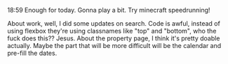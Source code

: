 18:59
Enough for today.
Gonna play a bit. Try minecraft speedrunning!

About work, well, I did some updates on search.
Code is awful, instead of using flexbox they're using classnames like "top" and "bottom", who the fuck does this?? Jesus. About the property page, I think it's pretty doable actually. Maybe the part that will be more difficult will be the calendar and pre-fill the dates.